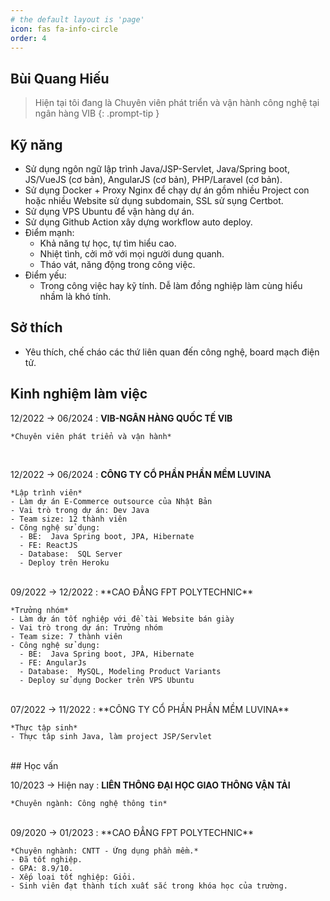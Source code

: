 ```yaml
---
# the default layout is 'page'
icon: fas fa-info-circle
order: 4
---
```


<!-- > Add Markdown syntax content to file `_tabs/about.md`{: .filepath } and it will show up on this page.
{: .prompt-tip } -->

## Bùi Quang Hiếu

> Hiện tại tôi đang là Chuyên viên phát triển và vận hành công nghệ tại ngân hàng VIB
> {: .prompt-tip }

## Kỹ năng

- Sử dụng ngôn ngữ lập trình Java/JSP-Servlet, Java/Spring boot, JS/VueJS (cơ bản), AngularJS (cơ bản), PHP/Laravel (cơ bản).
- Sử dụng Docker + Proxy Nginx để chạy dự án gồm nhiều Project con hoặc nhiều Website sử dụng subdomain, SSL sử sụng Certbot.
- Sử dụng VPS Ubuntu để vận hàng dự án.
- Sử dụng Github Action xây dựng workflow auto deploy.
- Điểm mạnh:
  - Khả năng tự học, tự tìm hiểu cao.
  - Nhiệt tình, cởi mở với mọi người dung quanh.
  - Tháo vát, năng động trong công việc.
- Điểm yếu:
  - Trong công việc hay kỹ tính. Dễ làm đồng nghiệp làm cùng hiểu nhầm là khó tính.

## Sở thích

- Yêu thích, chế cháo các thứ liên quan đến công nghệ, board mạch điện tử.

## Kinh nghiệm làm việc

12/2022 -> 06/2024
: **VIB-NGÂN HÀNG QUỐC TẾ VIB**

    *Chuyên viên phát triển và vận hành*

<br/>

12/2022 -> 06/2024
: **CÔNG TY CỔ PHẦN PHẦN MỀM LUVINA**

    *Lập trình viên*
    - Làm dự án E-Commerce outsource của Nhật Bản
    - Vai trò trong dự án: Dev Java
    - Team size: 12 thành viên
    - Công nghệ sử dụng:
      - BE:  Java Spring boot, JPA, Hibernate
      - FE: ReactJS
      - Database:  SQL Server
      - Deploy trên Heroku

<br>
09/2022 -> 12/2022
: **CAO ĐẲNG FPT POLYTECHNIC**

    *Trưởng nhóm*
    - Làm dự án tốt nghiệp với đề tài Website bán giày
    - Vai trò trong dự án: Trưởng nhóm
    - Team size: 7 thành viên
    - Công nghệ sử dụng:
      - BE:  Java Spring boot, JPA, Hibernate
      - FE: AngularJs
      - Database:  MySQL, Modeling Product Variants
      - Deploy sử dụng Docker trên VPS Ubuntu

<br>
07/2022 -> 11/2022
: **CÔNG TY CỔ PHẦN PHẦN MỀM LUVINA**

    *Thực tập sinh*
    - Thực tâp sinh Java, làm project JSP/Servlet

<br>
## Học vấn

10/2023 -> Hiện nay
: **LIÊN THÔNG ĐẠI HỌC GIAO THÔNG VẬN TẢI**

    *Chuyên ngành: Công nghệ thông tin*

<br>
09/2020 -> 01/2023
: **CAO ĐẲNG FPT POLYTECHNIC**

    *Chuyên nghành: CNTT - Ứng dụng phần mềm.*
    - Đã tốt nghiệp.
    - GPA: 8.9/10.
    - Xếp loại tốt nghiệp: Giỏi.
    - Sinh viên đạt thành tích xuất sắc trong khóa học của trường.
